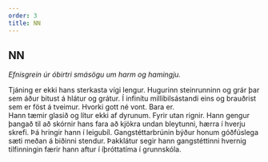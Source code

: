 ```yaml
---
order: 3
title: NN
---
```


## NN

*Efnisgrein úr óbirtri smásögu um harm og hamingju.*

Tjáning er ekki hans sterkasta vígi lengur. Hugurinn steinrunninn og grár þar sem áður bitust á hlátur og grátur. Í infinítu millibilsástandi eins og brauðrist sem er föst á tveimur. Hvorki gott né vont. Bara er.  
Hann tæmir glasið og lítur ekki af dyrunum. Fyrir utan rignir. Hann gengur þangað til að skórnir hans fara að kjökra undan bleytunni, hærra í hverju skrefi. Þá hringir hann í leigubíl. Gangstéttarbrúnin býður honum góðfúslega sæti meðan á biðinni stendur. Þakklátur segir hann gangstéttinni hvernig tilfinningin færir hann aftur í íþróttatíma í grunnskóla.
